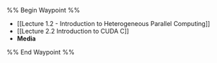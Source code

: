%% Begin Waypoint %%
- [[Lecture 1.2 - Introduction to Heterogeneous Parallel Computing]]
- [[Lecture 2.2 Introduction to CUDA C]]
- **Media**


%% End Waypoint %%